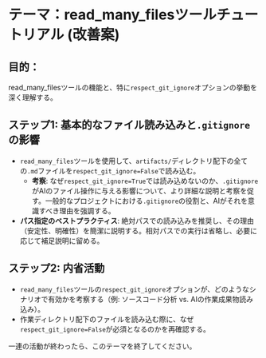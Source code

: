 # テーマ：read_many_filesツールチュートリアル (改善案)

## 目的：
read_many_filesツールの機能と、特に`respect_git_ignore`オプションの挙動を深く理解する。

## ステップ1: 基本的なファイル読み込みと`.gitignore`の影響
* `read_many_files`ツールを使用して、`artifacts/`ディレクトリ配下の全ての`.md`ファイルを`respect_git_ignore=False`で読み込む。
  * **考察**: なぜ`respect_git_ignore=True`では読み込めないのか、`.gitignore`がAIのファイル操作に与える影響について、より詳細な説明と考察を促す。一般的なプロジェクトにおける`.gitignore`の役割と、AIがそれを意識すべき理由を強調する。
* **パス指定のベストプラクティス**: 絶対パスでの読み込みを推奨し、その理由（安定性、明確性）を簡潔に説明する。相対パスでの実行は省略し、必要に応じて補足説明に留める。

## ステップ2: 内省活動
* `read_many_files`ツールの`respect_git_ignore`オプションが、どのようなシナリオで有効かを考察する（例: ソースコード分析 vs. AIの作業成果物読み込み）。
* 作業ディレクトリ配下のファイルを読み込む際に、なぜ`respect_git_ignore=False`が必須となるのかを再確認する。

一連の活動が終わったら、このテーマを終了してください。
